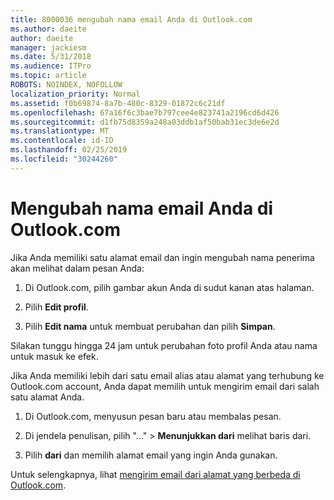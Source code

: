 ```yaml
---
title: 8000036 mengubah nama email Anda di Outlook.com
ms.author: daeite
author: daeite
manager: jackiesm
ms.date: 5/31/2018
ms.audience: ITPro
ms.topic: article
ROBOTS: NOINDEX, NOFOLLOW
localization_priority: Normal
ms.assetid: f0b69874-8a7b-480c-8329-01872c6c21df
ms.openlocfilehash: 67a16f6c3bae7b797cee4e823741a2196cd6d426
ms.sourcegitcommit: d1fb75d8359a248a03ddb1af50bab31ec3de6e2d
ms.translationtype: MT
ms.contentlocale: id-ID
ms.lasthandoff: 02/25/2019
ms.locfileid: "30244260"
---
```

# <a name="change-your-email-name-in-outlookcom"></a>Mengubah nama email Anda di Outlook.com

Jika Anda memiliki satu alamat email dan ingin mengubah nama penerima akan melihat dalam pesan Anda:
  
1. Di Outlook.com, pilih gambar akun Anda di sudut kanan atas halaman.
    
2. Pilih **Edit profil**. 
    
3. Pilih **Edit nama** untuk membuat perubahan dan pilih **Simpan**. 
    
Silakan tunggu hingga 24 jam untuk perubahan foto profil Anda atau nama untuk masuk ke efek.
  
Jika Anda memiliki lebih dari satu email alias atau alamat yang terhubung ke Outlook.com account, Anda dapat memilih untuk mengirim email dari salah satu alamat Anda.
  
1. Di Outlook.com, menyusun pesan baru atau membalas pesan.
    
2. Di jendela penulisan, pilih "..." \> **Menunjukkan dari** melihat baris dari. 
    
3. Pilih **dari** dan memilih alamat email yang ingin Anda gunakan. 
    
Untuk selengkapnya, lihat [mengirim email dari alamat yang berbeda di Outlook.com](https://go.microsoft.com/fwlink/p/?linkid=2001701&amp;clcid=0x409).
  


